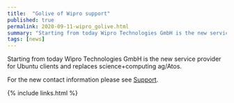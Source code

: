 ```yaml
---
title:  "Golive of Wipro support"
published: true
permalink: 2020-09-11-wipro_golive.html
summary: "Starting from today Wipro Technologies GmbH is the new service provider for Ubuntu clients."
tags: [news]
---
```


Starting from today Wipro Technologies GmbH is the new service provider for Ubuntu clients and replaces science+computing ag/Atos.

For the new contact information please see [Support](https://pages.git.i.mercedes-benz.com/ubunturd/ubuntudoc/#support).

{% include links.html %}
